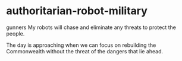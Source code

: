 
# authoritarian-robot-military
gunners My robots will chase and eliminate any threats to protect the people.

The day is approaching when we can focus on rebuilding the Commonwealth without the threat of the dangers that lie ahead.
